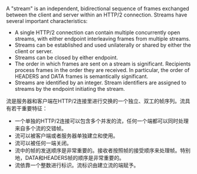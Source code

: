 A "stream" is an independent, bidirectional sequence of frames exchanged between the client and server within an HTTP/2 connection. Streams have several important characteristics:

+	A single HTTP/2 connection can contain multiple concurrently open streams, with either endpoint interleaving frames from multiple streams.
+	Streams can be established and used unilaterally or shared by either the client or server.
+	Streams can be closed by either endpoint.
+	The order in which frames are sent on a stream is significant. Recipients process frames in the order they are received. In particular, the order of HEADERS and DATA frames is semantically significant.
+	Streams are identified by an integer. Stream identifiers are assigned to streams by the endpoint initiating the stream.

流是服务器和客户端在HTTP/2连接里进行交换的一个独立、双工的帧序列。流具有若干重要特征：

+  一个单独的HTTP/2连接可以包含多个并发的流，任何一个端都可以同时处理来自多个流的交错帧。
+  流可以被客户端或者服务器单独建立和使用。
+  流可以被任何一端关闭。
+  流中的帧的发送顺序是非常重要的。接收者按照帧的接受顺序来处理帧。特别地，DATA和HEADERS帧的顺序是非常重要的。
+  流依靠一个整数进行标识。流标识由建立流的端赋予。